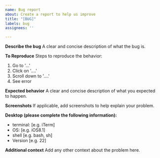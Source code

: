 ```yaml
---
name: Bug report
about: Create a report to help us improve
title: "[BUG]"
labels: bug
assignees: ''

---
```


**Describe the bug**
A clear and concise description of what the bug is.

**To Reproduce**
Steps to reproduce the behavior:
1. Go to '...'
2. Click on '....'
3. Scroll down to '....'
4. See error

**Expected behavior**
A clear and concise description of what you expected to happen.

**Screenshots**
If applicable, add screenshots to help explain your problem.

**Desktop (please complete the following information):**
 - terminal: [e.g. iTerm]
 - OS: [e.g. iOS8.1]
 - shell [e.g. bash, sh]
 - Version [e.g. 22]

**Additional context**
Add any other context about the problem here.
